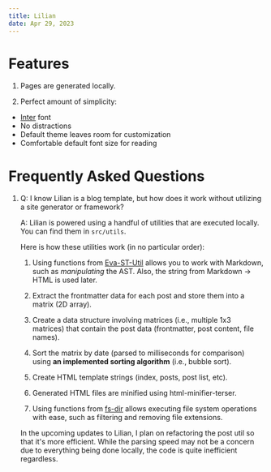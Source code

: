```yaml
---
title: Lilian
date: Apr 29, 2023
---
```


# Features

1. Pages are generated locally.

2. Perfect amount of simplicity:

- [Inter](https://github.com/rsms/inter) font
- No distractions
- Default theme leaves room for customization
- Comfortable default font size for reading

# Frequently Asked Questions

1. Q: I know Lilian is a blog template, but how does it work without utilizing a site generator or framework?

    A: Lilian is powered using a handful of utilities that are executed locally. You can find them in `src/utils`.
    
    Here is how these utilities work (in no particular order):
    
    1. Using functions from [Eva-ST-Util](https://github.com/alexwkleung/Eva-ST-Util) allows you to work with Markdown, such as *manipulating* the AST. Also, the string from Markdown -> HTML is used later.
    
    2. Extract the frontmatter data for each post and store them into a matrix (2D array).

    3. Create a data structure involving matrices (i.e., multiple 1x3 matrices) that contain the post data (frontmatter, post content, file names). 

    4. Sort the matrix by date (parsed to milliseconds for comparison) using **an implemented sorting algorithm** (i.e., bubble sort).

    5. Create HTML template strings (index, posts, post list, etc). 

    6. Generated HTML files are minified using html-minifier-terser.

    7. Using functions from [fs-dir](https://github.com/alexwkleung/fs-dir) allows executing file system operations with ease, such as filtering and removing file extensions.

    In the upcoming updates to Lilian, I plan on refactoring the post util so that it's more efficient. While the parsing speed may not be a concern due to everything being done locally, the code is quite inefficient regardless.

